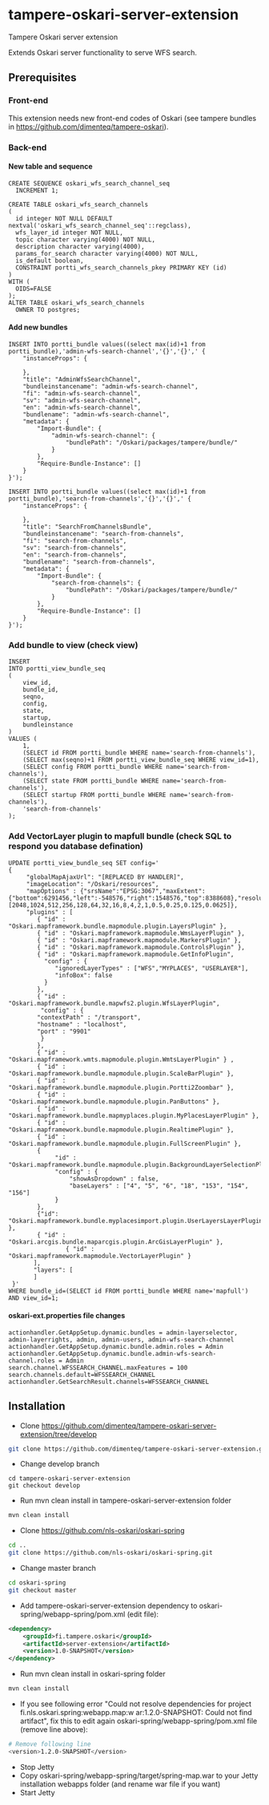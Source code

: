 # tampere-oskari-server-extension

Tampere Oskari server extension

Extends Oskari server functionality to serve WFS search.

## Prerequisites

### Front-end

This extension needs new front-end codes of Oskari (see tampere bundles in https://github.com/dimenteq/tampere-oskari).

### Back-end

#### New table and sequence
```PLpgSQL
CREATE SEQUENCE oskari_wfs_search_channel_seq
  INCREMENT 1;
  
CREATE TABLE oskari_wfs_search_channels
(
  id integer NOT NULL DEFAULT nextval('oskari_wfs_search_channel_seq'::regclass),
  wfs_layer_id integer NOT NULL,
  topic character varying(4000) NOT NULL,
  description character varying(4000),
  params_for_search character varying(4000) NOT NULL,
  is_default boolean,
  CONSTRAINT portti_wfs_search_channels_pkey PRIMARY KEY (id)
)
WITH (
  OIDS=FALSE
);
ALTER TABLE oskari_wfs_search_channels
  OWNER TO postgres;
```

#### Add new bundles
```PLpgSQL
INSERT INTO portti_bundle values((select max(id)+1 from portti_bundle),'admin-wfs-search-channel','{}','{}',' {
	"instanceProps": {
		
	},
	"title": "AdminWfsSearchChannel",
	"bundleinstancename": "admin-wfs-search-channel",
	"fi": "admin-wfs-search-channel",
	"sv": "admin-wfs-search-channel",
	"en": "admin-wfs-search-channel",
	"bundlename": "admin-wfs-search-channel",
	"metadata": {
		"Import-Bundle": {
			"admin-wfs-search-channel": {
				"bundlePath": "/Oskari/packages/tampere/bundle/"
			}
		},
		"Require-Bundle-Instance": []
	}
}');

INSERT INTO portti_bundle values((select max(id)+1 from portti_bundle),'search-from-channels','{}','{}',' {
	"instanceProps": {
		
	},
	"title": "SearchFromChannelsBundle",
	"bundleinstancename": "search-from-channels",
	"fi": "search-from-channels",
	"sv": "search-from-channels",
	"en": "search-from-channels",
	"bundlename": "search-from-channels",
	"metadata": {
		"Import-Bundle": {
			"search-from-channels": {
				"bundlePath": "/Oskari/packages/tampere/bundle/"
			}
		},
		"Require-Bundle-Instance": []
	}
}');
```

### Add bundle to view (check view)

```PLpgSQL
INSERT 
INTO portti_view_bundle_seq
(
	view_id,
	bundle_id,
	seqno,
	config,
	state,
	startup,
	bundleinstance
)
VALUES (
	1,
	(SELECT id FROM portti_bundle WHERE name='search-from-channels'),
	(SELECT max(seqno)+1 FROM portti_view_bundle_seq WHERE view_id=1),
	(SELECT config FROM portti_bundle WHERE name='search-from-channels'),
	(SELECT state FROM portti_bundle WHERE name='search-from-channels'),
	(SELECT startup FROM portti_bundle WHERE name='search-from-channels'),
	'search-from-channels'
);
```

### Add VectorLayer plugin to mapfull bundle (check SQL to respond you database defination)
```PLpgSQL
UPDATE portti_view_bundle_seq SET config='
{ 
     "globalMapAjaxUrl": "[REPLACED BY HANDLER]", 
     "imageLocation": "/Oskari/resources", 
     "mapOptions" : {"srsName":"EPSG:3067","maxExtent":{"bottom":6291456,"left":-548576,"right":1548576,"top":8388608},"resolutions":[2048,1024,512,256,128,64,32,16,8,4,2,1,0.5,0.25,0.125,0.0625]}, 
     "plugins" : [ 
        { "id" : "Oskari.mapframework.bundle.mapmodule.plugin.LayersPlugin" }, 
        { "id" : "Oskari.mapframework.mapmodule.WmsLayerPlugin" }, 
        { "id" : "Oskari.mapframework.mapmodule.MarkersPlugin" }, 
        { "id" : "Oskari.mapframework.mapmodule.ControlsPlugin" }, 
        { "id" : "Oskari.mapframework.mapmodule.GetInfoPlugin", 
          "config" : {  
             "ignoredLayerTypes" : ["WFS","MYPLACES", "USERLAYER"], 
             "infoBox": false  
          } 
        }, 
        { "id" : "Oskari.mapframework.bundle.mapwfs2.plugin.WfsLayerPlugin",  
         "config" : {
		"contextPath" : "/transport",
		"hostname" : "localhost",
		"port" : "9901"
         } 
        }, 
        { "id" : "Oskari.mapframework.wmts.mapmodule.plugin.WmtsLayerPlugin" } , 
        { "id" : "Oskari.mapframework.bundle.mapmodule.plugin.ScaleBarPlugin" }, 
        { "id" : "Oskari.mapframework.bundle.mapmodule.plugin.Portti2Zoombar" }, 
        { "id" : "Oskari.mapframework.bundle.mapmodule.plugin.PanButtons" }, 
        { "id" : "Oskari.mapframework.bundle.mapmyplaces.plugin.MyPlacesLayerPlugin" }, 
        { "id" : "Oskari.mapframework.bundle.mapmodule.plugin.RealtimePlugin" }, 
        { "id" : "Oskari.mapframework.bundle.mapmodule.plugin.FullScreenPlugin" }, 
        { 
             "id" : "Oskari.mapframework.bundle.mapmodule.plugin.BackgroundLayerSelectionPlugin", 
             "config" : { 
                 "showAsDropdown" : false, 
                 "baseLayers" : ["4", "5", "6", "18", "153", "154", "156"] 
             } 
        }, 
        {"id": "Oskari.mapframework.bundle.myplacesimport.plugin.UserLayersLayerPlugin" }, 
        { "id" : "Oskari.arcgis.bundle.maparcgis.plugin.ArcGisLayerPlugin" },
				{ "id" : "Oskari.mapframework.mapmodule.VectorLayerPlugin" }
       ], 
       "layers": [ 
       ] 
 }'
WHERE bundle_id=(SELECT id FROM portti_bundle WHERE name='mapfull') AND view_id=1;
```

#### oskari-ext.properties file changes

```Shell
actionhandler.GetAppSetup.dynamic.bundles = admin-layerselector, admin-layerrights, admin, admin-users, admin-wfs-search-channel
actionhandler.GetAppSetup.dynamic.bundle.admin.roles = Admin
actionhandler.GetAppSetup.dynamic.bundle.admin-wfs-search-channel.roles = Admin
search.channel.WFSSEARCH_CHANNEL.maxFeatures = 100
search.channels.default=WFSSEARCH_CHANNEL
actionhandler.GetSearchResult.channels=WFSSEARCH_CHANNEL
```

## Installation

* Clone https://github.com/dimenteq/tampere-oskari-server-extension/tree/develop
```Bash
git clone https://github.com/dimenteq/tampere-oskari-server-extension.git
```
* Change develop branch
```
cd tampere-oskari-server-extension
git checkout develop
```
* Run mvn clean install in tampere-oskari-server-extension folder
```Bash
mvn clean install
```
* Clone https://github.com/nls-oskari/oskari-spring
```Bash
cd ..
git clone https://github.com/nls-oskari/oskari-spring.git
```
* Change master branch
```Bash
cd oskari-spring
git checkout master
```
* Add tampere-oskari-server-extension dependency to oskari-spring/webapp-spring/pom.xml (edit file): 
```Xml
<dependency>
    <groupId>fi.tampere.oskari</groupId>
    <artifactId>server-extension</artifactId>
    <version>1.0-SNAPSHOT</version>
</dependency>
```
* Run mvn clean install in oskari-spring folder
```Bash
mvn clean install
```
* If you see following error "Could not resolve dependencies for project fi.nls.oskari.spring:webapp.map:w
ar:1.2.0-SNAPSHOT: Could not find artifact", fix this to edit again oskari-spring/webapp-spring/pom.xml file (remove line above):
```Bash
# Remove following line
<version>1.2.0-SNAPSHOT</version>
```
* Stop Jetty
* Copy oskari-spring/webapp-spring/target/spring-map.war to your Jetty installation webapps folder (and rename war file if you want)
* Start Jetty
